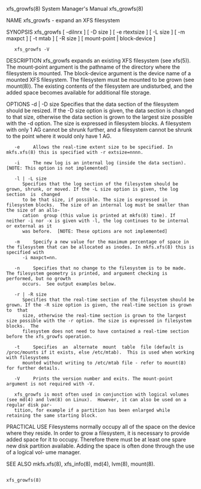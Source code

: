
xfs_growfs(8)							    System Manager's Manual							 xfs_growfs(8)

NAME
       xfs_growfs - expand an XFS filesystem

SYNOPSIS
       xfs_growfs [ -dilnrx ] [ -D size ] [ -e rtextsize ] [ -L size ] [ -m maxpct ] [ -t mtab ] [ -R size ] [ mount-point | block-device ]

       xfs_growfs -V

DESCRIPTION
       xfs_growfs expands an existing XFS filesystem (see xfs(5)).  The mount-point argument is the pathname of the directory where the filesystem is mounted.
       The  block-device  argument  is	the device name of a mounted XFS filesystem.  The filesystem must be mounted to be grown (see mount(8)).  The existing
       contents of the filesystem are undisturbed, and the added space becomes available for additional file storage.

OPTIONS
       -d | -D size
	      Specifies that the data section of the filesystem should be resized. If the -D size option is given, the data section is changed to  that	 size,
	      otherwise	 the  data  section is grown to the largest size possible with the -d option. The size is expressed in filesystem blocks. A filesystem
	      with only 1 AG cannot be shrunk further, and a filesystem cannot be shrunk to the point where it would only have 1 AG.

       -e     Allows the real-time extent size to be specified. In mkfs.xfs(8) this is specified with -r extsize=nnnn.

       -i     The new log is an internal log (inside the data section).	 [NOTE: This option is not implemented]

       -l | -L size
	      Specifies that the log section of the filesystem should be grown, shrunk, or moved. If the -L size option is given, the log section  is  changed
	      to be that size, if possible. The size is expressed in filesystem blocks.	 The size of an internal log must be smaller than the size of an allo‐
	      cation  group (this value is printed at mkfs(8) time). If neither -i nor -x is given with -l, the log continues to be internal or external as it
	      was before.  [NOTE: These options are not implemented]

       -m     Specify a new value for the maximum percentage of space in the filesystem that can be allocated as inodes. In mkfs.xfs(8) this is specified with
	      -i maxpct=nn.

       -n     Specifies that no change to the filesystem is to be made.	 The filesystem geometry is printed, and argument checking is performed, but no growth
	      occurs.  See output examples below.

       -r | -R size
	      Specifies that the real-time section of the filesystem should be grown. If the -R size option is given, the real-time section is grown  to  that
	      size, otherwise the real-time section is grown to the largest size possible with the -r option. The size is expressed in filesystem blocks.  The
	      filesystem does not need to have contained a real-time section before the xfs_growfs operation.

       -t     Specifies	 an  alternate	mount  table  file (default is /proc/mounts if it exists, else /etc/mtab).  This is used when working with filesystems
	      mounted without writing to /etc/mtab file - refer to mount(8) for further details.

       -V     Prints the version number and exits. The mount-point argument is not required with -V.

       xfs_growfs is most often used in conjunction with logical volumes (see md(4) and lvm(8) on Linux).  However, it can also be used on a regular disk par‐
       tition, for example if a partition has been enlarged while retaining the same starting block.

PRACTICAL USE
       Filesystems normally occupy all of the space on the device where they reside. In order to grow a filesystem, it is necessary to provide added space for
       it to occupy. Therefore there must be at least one spare new disk partition available. Adding the space is often done through the use of a logical vol‐
       ume manager.

SEE ALSO
       mkfs.xfs(8), xfs_info(8), md(4), lvm(8), mount(8).

																		 xfs_growfs(8)
